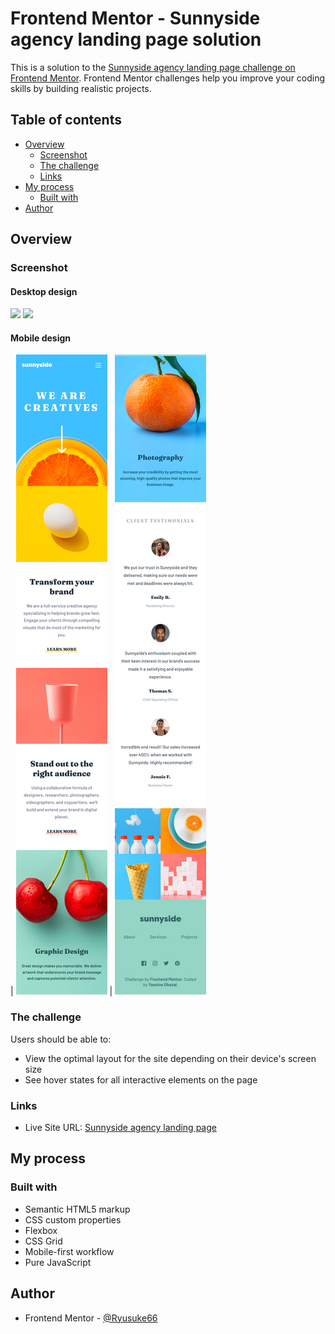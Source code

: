 # Frontend Mentor - Sunnyside agency landing page solution

This is a solution to the [Sunnyside agency landing page challenge on Frontend Mentor](https://www.frontendmentor.io/challenges/sunnyside-agency-landing-page-7yVs3B6ef). Frontend Mentor challenges help you improve your coding skills by building realistic projects.

## Table of contents

- [Overview](#overview)
  - [Screenshot](#screenshot)
  - [The challenge](#the-challenge)
  - [Links](#links)
- [My process](#my-process)
  - [Built with](#built-with)
- [Author](#author)

## Overview

### Screenshot

#### Desktop design

<p float="left">
  <img src="screenshots/desktop-design-1" width="50%" />
  <img src="screenshots/desktop-design-2" width="50%" />
</p>

#### Mobile design

| ![](./screenshots/mobile-design-1.png) | ![](./screenshots/mobile-design-2.png)

### The challenge

Users should be able to:

- View the optimal layout for the site depending on their device's screen size
- See hover states for all interactive elements on the page

### Links

- Live Site URL: [Sunnyside agency landing page](https://ryusuke66.github.io/sunnyside-agency-landing-page)

## My process

### Built with

- Semantic HTML5 markup
- CSS custom properties
- Flexbox
- CSS Grid
- Mobile-first workflow
- Pure JavaScript

## Author

- Frontend Mentor - [@Ryusuke66](https://www.frontendmentor.io/profile/Ryusuke66)
